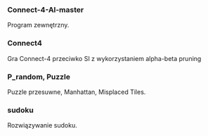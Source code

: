 ### Connect-4-AI-master
Program zewnętrzny.

### Connect4
Gra Connect-4 przeciwko SI z wykorzystaniem alpha-beta pruning

### P_random, Puzzle
Puzzle przesuwne, Manhattan, Misplaced Tiles.

### sudoku
Rozwiązywanie sudoku.
